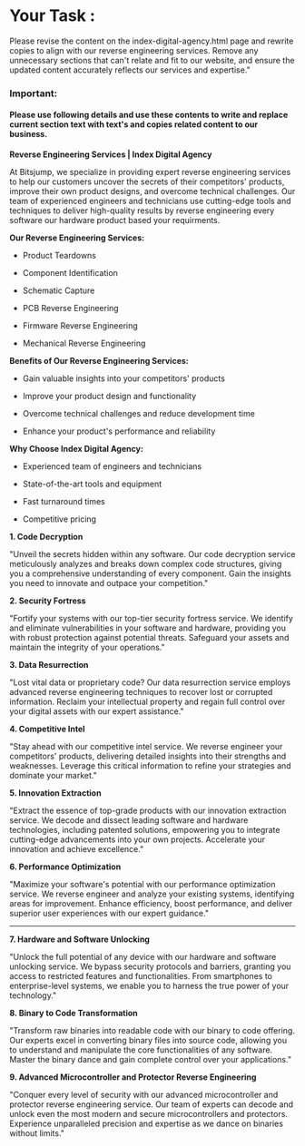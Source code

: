 # Your Task :

Please revise the content on the index-digital-agency.html page and rewrite copies to align with our reverse engineering services. Remove any unnecessary sections that can't relate and fit to our website, and ensure the updated content accurately reflects our services and expertise."

### Important:

#### Please use following details and use these contents to write and replace current section text with text's and copies related content to our business.

**Reverse Engineering Services | Index Digital Agency**

At Bitsjump, we specialize in providing expert reverse engineering services to help our customers uncover the secrets of their competitors' products, improve their own product designs, and overcome technical challenges. Our team of experienced engineers and technicians use cutting-edge tools and techniques to deliver high-quality results by reverse engineering every software our hardware product based your requirments.

**Our Reverse Engineering Services:**

- Product Teardowns
  
- Component Identification
  
- Schematic Capture
  
- PCB Reverse Engineering
  
- Firmware Reverse Engineering
  
- Mechanical Reverse Engineering
  

**Benefits of Our Reverse Engineering Services:**

- Gain valuable insights into your competitors' products
  
- Improve your product design and functionality
  
- Overcome technical challenges and reduce development time
  
- Enhance your product's performance and reliability
  

**Why Choose Index Digital Agency:**

- Experienced team of engineers and technicians
  
- State-of-the-art tools and equipment
  
- Fast turnaround times
  
- Competitive pricing
  

**1. Code Decryption**

"Unveil the secrets hidden within any software. Our code decryption service meticulously analyzes and breaks down complex code structures, giving you a comprehensive understanding of every component. Gain the insights you need to innovate and outpace your competition."

**2. Security Fortress**

"Fortify your systems with our top-tier security fortress service. We identify and eliminate vulnerabilities in your software and hardware, providing you with robust protection against potential threats. Safeguard your assets and maintain the integrity of your operations."

**3. Data Resurrection**

"Lost vital data or proprietary code? Our data resurrection service employs advanced reverse engineering techniques to recover lost or corrupted information. Reclaim your intellectual property and regain full control over your digital assets with our expert assistance."

**4. Competitive Intel**

"Stay ahead with our competitive intel service. We reverse engineer your competitors' products, delivering detailed insights into their strengths and weaknesses. Leverage this critical information to refine your strategies and dominate your market."

**5. Innovation Extraction**

"Extract the essence of top-grade products with our innovation extraction service. We decode and dissect leading software and hardware technologies, including patented solutions, empowering you to integrate cutting-edge advancements into your own projects. Accelerate your innovation and achieve excellence."

**6. Performance Optimization**

"Maximize your software's potential with our performance optimization service. We reverse engineer and analyze your existing systems, identifying areas for improvement. Enhance efficiency, boost performance, and deliver superior user experiences with our expert guidance."

---

**7. Hardware and Software Unlocking**

"Unlock the full potential of any device with our hardware and software unlocking service. We bypass security protocols and barriers, granting you access to restricted features and functionalities. From smartphones to enterprise-level systems, we enable you to harness the true power of your technology."

**8. Binary to Code Transformation**

"Transform raw binaries into readable code with our binary to code offering. Our experts excel in converting binary files into source code, allowing you to understand and manipulate the core functionalities of any software. Master the binary dance and gain complete control over your applications."

**9. Advanced Microcontroller and Protector Reverse Engineering**

"Conquer every level of security with our advanced microcontroller and protector reverse engineering service. Our team of experts can decode and unlock even the most modern and secure microcontrollers and protectors. Experience unparalleled precision and expertise as we dance on binaries without limits."